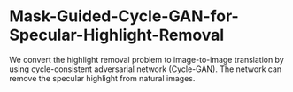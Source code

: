 # Mask-Guided-Cycle-GAN-for-Specular-Highlight-Removal
We convert the highlight removal problem to image-to-image translation by using cycle-consistent adversarial network (Cycle-GAN). The network can remove the specular highlight from natural images.
